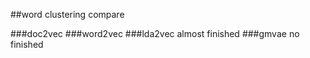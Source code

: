 ##word clustering compare

###doc2vec
###word2vec
###lda2vec almost finished
###gmvae   no finished
